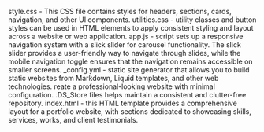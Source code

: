 style.css - This CSS file contains styles for headers, sections, cards, navigation, and other UI components.
utilities.css - utility classes and button styles can be used in HTML elements to apply consistent styling and layout across a website or web application.
app.js - script sets up a responsive navigation system with a slick slider for carousel functionality. The slick slider provides a user-friendly way to navigate through slides, while the mobile navigation toggle ensures that the navigation remains accessible on smaller screens.
_config.yml - static site generator that allows you to build static websites from Markdown, Liquid templates, and other web technologies. reate a professional-looking website with minimal configuration.
.DS_Store files helps maintain a consistent and clutter-free repository.
index.html - this HTML template provides a comprehensive layout for a portfolio website, with sections dedicated to showcasing skills, services, works, and client testimonials.
